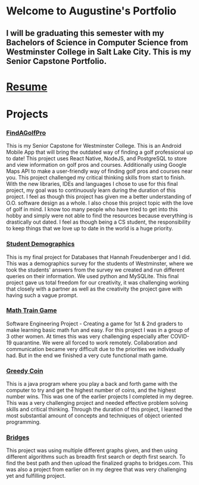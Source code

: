 # Welcome to Augustine's Portfolio
## I will be graduating this semester with my Bachelors of Science in Computer Science from Westminster College in Salt Lake City. This is my Senior Capstone Portfolio.  

# [Resume](https://github.com/augValdez/augValdez.github.io/blob/main/avaldez_10.18.2020.pdf)

# Projects 
### [FindAGolfPro](https://github.com/augValdez/FindAGolfPro/tree/master)
This is my Senior Capstone for Westminster College. This is an Android Mobile App that will bring the outdated way of finding a golf professional up to date! This project uses React Native, NodeJS, and PostgreSQL to store and view information on golf pros and courses. Additionally using Google Maps API to make a user-friendly way of finding golf pros and courses near you. This project challenged my critical thinking skills from start to finish. With the new libraries, IDEs and languages I chose to use for this final project, my goal was to continuously learn during the duration of this project. I feel as though this project has given me a better understanding of O.O. software design as a whole. I also chose this project topic with the love of golf in mind. I know too many people who have tried to get into this hobby and simply were not able to find the resources because everything is drastically out dated. I feel as though being a CS student, the responsibility to keep things that we love up to date in the world is a huge priority.

### [Student Demographics](https://github.com/augValdez/StudentDemographics)
This is my final project for Databases that Hannah Freudenberger and I did. This was a demographics survey for the students of Westminster, where we took the students' answers from the survey we created and run different queries on their information. We used python and MySQLite. This final project gave us total freedom for our creativity, it was challenging working that closely with a partner as well as the creativity the project gave with having such a vague prompt.

### [Math Train Game](https://github.com/augValdez/MathTrainGame)
Software Engineering Project - Creating a game for 1st & 2nd graders to make learning basic math fun and easy. For this project I was in a group of 3 other women. At times this was very challenging especially after COVID-19 quarantine. We were all forced to work remotely. Collaboration and communication became very difficult due to the priorities we individually had. But in the end we finished a very cute functional math game.

### [Greedy Coin](https://github.com/augValdez/GreedyCoin)
This is a java program where you play a back and forth game with the computer to try and get the highest number of coins, and the highest number wins. This was one of the earlier projects I completed in my degree. This was a very challenging project and needed effective problem solving skills and critical thinking. Through the duration of this project, I learned the most substantial amount of concepts and techniques of object oriented programming. 

### [Bridges](https://github.com/augValdez/BFS-DFS-Bridges)
This project was using multiple different graphs given, and then using different algorithms such as breadth first search or depth first search. To find the best path and then upload the finalized graphs to bridges.com. This was also a project from earlier on in my degree that was very challenging yet and fulfilling project.
